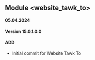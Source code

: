## Module <website_tawk_to>

#### 05.04.2024
#### Version 15.0.1.0.0
#### ADD

- Initial commit for Website Tawk To
